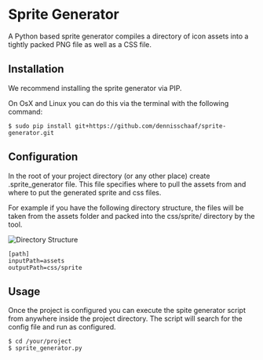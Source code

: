 Sprite Generator
================

A Python based sprite generator compiles a directory of icon assets into a tightly packed PNG file as well as a CSS file. 


Installation
------------

We recommend installing the sprite generator via PIP. 

On OsX and Linux you can do this via the terminal with the following command:

<pre><code>$ sudo pip install git+https://github.com/dennisschaaf/sprite-generator.git
</code></pre>


Configuration
-------------

In the root of your project directory (or any other place) create .sprite_generator file. This file specifies where to pull the assets from and where to put the generated sprite and css files.

For example if you have the following directory structure, the files will be taken from the assets folder and packed into the css/sprite/ directory by the tool.

![Directory Structure](http://dennisschaaf.github.io/sprite-generator/img/sprite_generator_sample_structure.png "Directory Structure")

<pre><code>[path]
inputPath=assets
outputPath=css/sprite
</code></pre>


Usage
-----

Once the project is configured you can execute the spite generator script from anywhere inside the project directory. The script will search for the config file and run as configured.

<pre><code>$ cd /your/project
$ sprite_generator.py
</code></pre>
